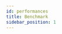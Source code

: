 ```yaml
---
id: performances
title: Benchmark
sidebar_position: 1
---
```



<!--

 - benchmark as previously done by KKA

 - naked
 - with a few vpatch rules
 - with full CRS
 - ?!

-->
